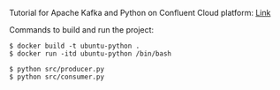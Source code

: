 Tutorial for Apache Kafka and Python on Confluent Cloud platform: [Link](https://developer.confluent.io/get-started/python)

Commands to build and run the project:

```
$ docker build -t ubuntu-python . 
$ docker run -itd ubuntu-python /bin/bash 

$ python src/producer.py
$ python src/consumer.py
```